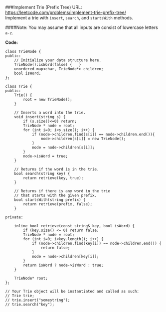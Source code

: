 ###Implement Trie (Prefix Tree)
URL: https://leetcode.com/problems/implement-trie-prefix-tree/</br>
Implement a trie with `insert`, `search`, and `startsWith` methods.

####Note:
You may assume that all inputs are consist of lowercase letters `a-z`.

__Code:__

	class TrieNode {
	public:
	    // Initialize your data structure here.
	    TrieNode():isWord(false) {   }
	    unordered_map<char, TrieNode*> children;
	    bool isWord;
	};

	class Trie {
	public:
	    Trie() {
	        root = new TrieNode();
	    }

	    // Inserts a word into the trie.
	    void insert(string s) {
	        if (s.size()<=0) return;
	        TrieNode * node = root;
	        for (int i=0; i<s.size(); i++) {
	            if (node->children.find(s[i]) == node->children.end()){
	                node->children[s[i]] = new TrieNode();
	            }
	            node = node->children[s[i]];
	        }
	        node->isWord = true;
	    }

	    // Returns if the word is in the trie.
	    bool search(string key) {
	        return retrieve(key, true);
	    }

	    // Returns if there is any word in the trie
	    // that starts with the given prefix.
	    bool startsWith(string prefix) {
	        return retrieve(prefix, false);
	    }

	private:

	    inline bool retrieve(const string& key, bool isWord) {
	        if (key.size() <= 0) return false;
	        TrieNode * node = root;
	        for (int i=0; i<key.length(); i++) {
	            if (node->children.find(key[i]) == node->children.end()) {
	                return false;
	            }
	            node = node->children[key[i]];
	        }
	        return isWord ? node->isWord : true;
	    }

	    TrieNode* root;
	};

	// Your Trie object will be instantiated and called as such:
	// Trie trie;
	// trie.insert("somestring");
	// trie.search("key");